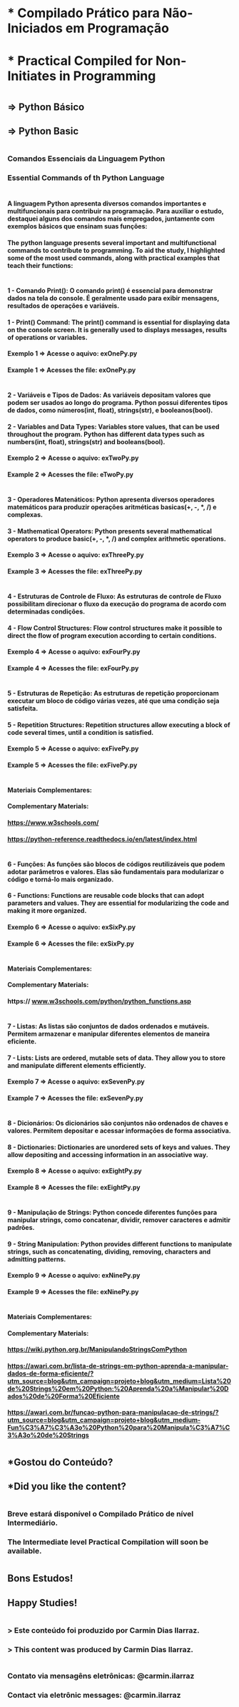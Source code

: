 # * Compilado Prático para Não-Iniciados em Programação 
# * Practical Compiled for Non-Initiates in Programming 
#
## => Python Básico 
## => Python Basic
# 
### Comandos Essenciais da Linguagem Python  
### Essential Commands of th Python Language
# 
#### A linguagem Python apresenta diversos comandos importantes e multifuncionais para contribuir na programação. Para auxiliar o estudo, destaquei alguns dos comandos mais empregados, juntamente com exemplos básicos que ensinam suas funções: 
#### The python language presents several important and multifunctional commands to contribute to programming. To aid the study, I highlighted some of the most used commands, along with practical examples that teach their functions: 
#
#### 1 - Comando Print(): O comando print() é essencial para demonstrar dados na tela do console. É geralmente usado para exibir mensagens, resultados de operações e variáveis.
#### 1 - Print() Command: The print() command is essential for displaying data on the console screen. It is generally used to displays messages, results of operations or variables.   
#### Exemplo 1 => Acesse o aquivo: exOnePy.py
#### Example 1 => Acesses the file: exOnePy.py
#
#### 2 - Variáveis e Tipos de Dados: As variáveis depositam valores que podem ser usados ao longo do programa. Python possui diferentes tipos de dados, como números(int, float), strings(str), e booleanos(bool).
#### 2 - Variables and Data Types: Variables store values, that can be used throughout the program. Python has different data types such as numbers(int, float), strings(str) and booleans(bool).
#### Exemplo 2 => Acesse o aquivo: exTwoPy.py
#### Example 2 => Acesses the file: eTwoPy.py
#
#### 3 - Operadores Matenáticos: Python apresenta diversos operadores matemáticos para produzir operações aritméticas basicas(+, -, *, /) e complexas.
#### 3 - Mathematical Operators: Python presents several mathematical operators to produce basic(+, -, *, /) and complex arithmetic operations. 
#### Exemplo 3 => Acesse o aquivo: exThreePy.py
#### Example 3 => Acesses the file: exThreePy.py
#
#### 4 - Estruturas de Controle de Fluxo: As estruturas de controle de Fluxo possibilitam direcionar o fluxo da execução do programa de acordo com determinadas condições. 
#### 4 - Flow Control Structures: Flow control structures make it possible to direct the flow of program execution according to certain conditions. 
#### Exemplo 4 => Acesse o aquivo: exFourPy.py
#### Example 4 => Acesses the file: exFourPy.py
#
#### 5 - Estruturas de Repetição: As estruturas de repetição proporcionam executar um bloco de código várias vezes, até que uma condição seja satisfeita.
#### 5 - Repetition Structures: Repetition structures allow executing a block of code several times, until a condition is satisfied.
#### Exemplo 5 => Acesse o aquivo: exFivePy.py
#### Example 5 => Acesses the file: exFivePy.py
# 
#### Materiais Complementares: 
#### Complementary Materials: 
#### https://www.w3schools.com/
#### https://python-reference.readthedocs.io/en/latest/index.html
#
#### 6 - Funções: As funções são blocos de códigos reutilizáveis que podem adotar parâmetros e valores. Elas são fundamentais para modularizar o código e torná-lo mais organizado.
#### 6 - Functions: Functions are reusable code blocks that can adopt parameters and values. They are essential for modularizing the code and making it more organized.
#### Exemplo 6 => Acesse o aquivo: exSixPy.py
#### Example 6 => Acesses the file: exSixPy.py
#
#### Materiais Complementares: 
#### Complementary Materials: 
#### https:// www.w3schools.com/python/python_functions.asp
#
#### 7 - Listas: As listas são conjuntos de dados ordenados e mutáveis. Permitem armazenar e manipular diferentes elementos de maneira eficiente. 
#### 7 - Lists: Lists are ordered, mutable sets of data. They allow you to store and manipulate different elements efficiently. 
#### Exemplo 7 => Acesse o aquivo: exSevenPy.py
#### Example 7 => Acesses the file: exSevenPy.py
#
#### 8 - Dicionários: Os dicionários são conjuntos não ordenados de chaves e valores. Permitem depositar e acessar informações de forma associativa.
#### 8 - Dictionaries: Dictionaries are unordered sets of keys and values. They allow depositing and accessing information in an associative way.
#### Exemplo 8 => Acesse o aquivo: exEightPy.py
#### Example 8 => Acesses the file: exEightPy.py
#
#### 9 - Manipulação de Strings: Python concede diferentes funções para manipular strings, como concatenar, dividir, remover caracteres e admitir padrões.
#### 9 - String Manipulation: Python provides different functions to manipulate strings, such as concatenating, dividing, removing, characters and admitting patterns.
#### Exemplo 9 => Acesse o aquivo: exNinePy.py
#### Example 9 => Acesses the file: exNinePy.py
#
#### Materiais Complementares: 
#### Complementary Materials:
#### https://wiki.python.org.br/ManipulandoStringsComPython
#### https://awari.com.br/lista-de-strings-em-python-aprenda-a-manipular-dados-de-forma-eficiente/?utm_source=blog&utm_campaign=projeto+blog&utm_medium=Lista%20de%20Strings%20em%20Python:%20Aprenda%20a%Manipular%20Dados%20de%20Forma%20Eficiente
#### https://awari.com.br/funcao-python-para-manipulacao-de-strings/?utm_source=blog&utm_campaign=projeto+blog&utm_medium-Fun%C3%A7%C3%A3o%20Python%20para%20Manipula%C3%A7%C3%A3o%20de%20Strings
#
#
#
## *Gostou do Conteúdo?
## *Did you like the content?
#
### Breve estará disponível o Compilado Prático de nível Intermediário.
### The Intermediate level Practical Compilation will soon be available.
#
## Bons Estudos!
## Happy Studies!
#
### > Este conteúdo foi produzido por Carmin Dias Ilarraz.
### > This content was produced by Carmin Dias Ilarraz.
#
### Contato via mensagêns eletrônicas: @carmin.ilarraz
### Contact via eletrônic messages: @carmin.ilarraz




